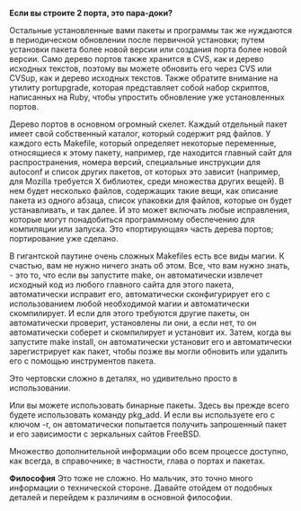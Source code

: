 **Если вы строите 2 порта, это пара-доки?**

Остальные установленные вами пакеты и программы так же нуждаются в периодическом обновлении после первичной установки; путем установки пакета более новой версии или создания порта более новой версии. Само дерево портов также хранится в CVS, как и дерево исходных текстов, поэтому вы можете обновить его через CVS или CVSup, как и дерево исходных текстов. Также обратите внимание на утилиту portupgrade, которая представляет собой набор скриптов, написанных на Ruby, чтобы упростить обновление уже установленных портов.

Дерево портов в основном огромный скелет. Каждый отдельный пакет имеет свой собственный каталог, который содержит ряд файлов. У каждого есть Makefile, который определяет некоторые переменные, относящиеся к этому пакету, например, где находится главный сайт для распространения, номера версий, специальные инструкции для autoconf и список других пакетов, от которых это зависит (например, для Mozilla требуется X библиотек, среди множества других вещей). В нем будет несколько файлов, содержащих такие вещи, как описание пакета из одного абзаца, список упаковки для файлов, которые он будет устанавливать, и так далее. И это может включать любые исправления, которые могут понадобиться программному обеспечению для компиляции или запуска. Это «портирующая» часть дерева портов; портирование уже сделано.

В гигантской паутине очень сложных Makefiles есть все виды магии. К счастью, вам не нужно ничего знать об этом. Все, что вам нужно знать, - это то, что если вы запустите make, он автоматически извлечет исходный код из любого главного сайта для этого пакета, автоматически исправит его, автоматически сконфигурирует его с использованием любой необходимой магии и автоматически скомпилирует. И если для этого требуются другие пакеты, он автоматически проверит, установлены ли они, а если нет, то он автоматически соберет и скомпилирует и установит их. Затем, когда вы запустите make install, он автоматически установит его и автоматически зарегистрирует как пакет, чтобы позже вы могли обновить или удалить его с помощью инструментов пакета.

Это чертовски сложно в деталях, но удивительно просто в использовании.

Или вы можете использовать бинарные пакеты. Здесь вы прежде всего будете использовать команду pkg_add. И если вы используете его с ключом -r, он автоматически попытается получить запрошенный пакет и его зависимости с зеркальных сайтов FreeBSD.

Множество дополнительной информации обо всем процессе доступно, как всегда, в справочнике; в частности, глава о портах и пакетах.

**Философия**
Это тоже не сложно. Но мальчик, это точно много информации о технической стороне. Давайте отойдем от подобных деталей и перейдем к различиям в основной философии.
